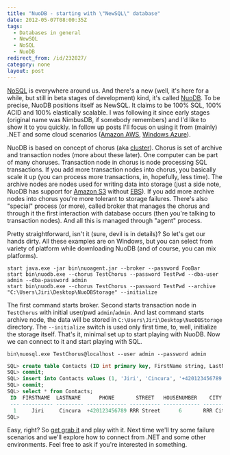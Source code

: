 ```yaml
---
title: "NuoDB - starting with \"NewSQL\" database"
date: 2012-05-07T08:00:35Z
tags:
  - Databases in general
  - NewSQL
  - NoSQL
  - NuoDB
redirect_from: /id/232827/
category: none
layout: post
---
```

[NoSQL][1] is everywhere around us. And there's a new (well, it's here for a while, but still in beta stages of development) kind, it's called [NuoDB][2]. To be precise, NuoDB positions itself as NewSQL. It claims to be 100% SQL, 100% ACID and 100% elastically scalable. I was following it since early stages (original name was NimbusDB, if somebody remembers) and I'd like to show it to you quickly. In follow up posts I'll focus on using it from (mainly) .NET and some cloud scenarios ([Amazon AWS][3], [Windows Azure][4]).

NuoDB is based on concept of chorus (aka [cluster][5]). Chorus is set of archive and transaction nodes (more about these later). One computer can be part of many choruses. Transaction node in chorus is node processing SQL transactions. If you add more transaction nodes into chorus, you basically scale it up (you can process more transactions, in, hopefully, less time). The archive nodes are nodes used for writing data into storage (just a side note, NuoDB has support for [Amazon S3][6] without [EBS][7]). If you add more archive nodes into chorus you're more tolerant to storage failures. There's also "special" process (or more), called broker that manages the chorus and through it the first interaction with database occurs (then you're talking to transaction nodes). And all this is managed through "agent" process.

Pretty straightforward, isn't it (sure, devil is in details)? So let's get our hands dirty. All these examples are on Windows, but you can select from variety of platform while downloading NuoDB (and of course, you can mix platforms).

```text
start java.exe -jar bin\nuoagent.jar --broker --password FooBar
start bin\nuodb.exe --chorus TestChorus --password TestPwd --dba-user admin --dba-password admin
start bin\nuodb.exe --chorus TestChorus --password TestPwd --archive "C:\Users\Jiri\Desktop\NuoDBStorage" --initialize
```

The first command starts broker. Second starts transaction node in `TestChorus` with initial user/pwd `admin`/`admin`. And last command starts archive node, the data will be stored in `C:\Users\Jiri\Desktop\NuoDBStorage` directory. The `--initialize` switch is used only first time, to, well, initialize the storage itself. That's it, minimal set up to start playing with NuoDB. Now we can connect to it and start playing with SQL.

```text
bin\nuosql.exe TestChorus@localhost --user admin --password admin
```

```sql
SQL> create table Contacts (ID int primary key, FirstName string, LastName string, Phone string, Street string, HouseNumber int, City string);
SQL> commit;
SQL> insert into Contacts values (1, 'Jiri', 'Cincura', '+420123456789', 'RRR Street', 6, 'RRR City');
SQL> commit;
SQL> select * from Contacts;
 ID  FIRSTNAME  LASTNAME      PHONE       STREET   HOUSENUMBER    CITY
 --- ---------- --------- ------------- ---------- ------------ --------
  1     Jiri     Cincura  +420123456789 RRR Street      6       RRR City
SQL>
```

Easy, right? So [get grab it][8] and play with it. Next time we'll try some failure scenarios and we'll explore how to connect from .NET and some other environments. Feel free to ask if you're interested in something.

[1]: http://en.wikipedia.org/wiki/NoSQL
[2]: http://www.nuodb.com/
[3]: http://aws.amazon.com/
[4]: http://www.windowsazure.com/
[5]: http://en.wikipedia.org/wiki/Computer_cluster
[6]: http://aws.amazon.com/s3/
[7]: http://aws.amazon.com/ebs/
[8]: https://www.nuodb.com/download.php